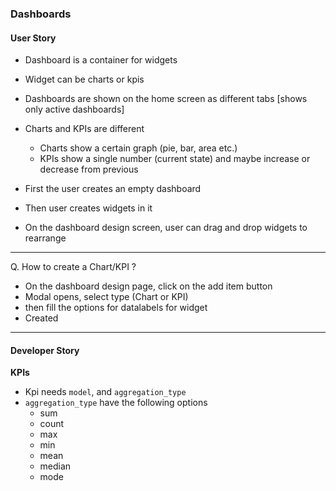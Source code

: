 ### Dashboards

#### User Story

- Dashboard is a container for widgets
- Widget can be charts or kpis
- Dashboards are shown on the home screen as different tabs [shows only active dashboards]
- Charts and KPIs are different

  - Charts show a certain graph (pie, bar, area etc.)
  - KPIs show a single number (current state) and maybe increase or decrease from previous

- First the user creates an empty dashboard
- Then user creates widgets in it
- On the dashboard design screen, user can drag and drop widgets to rearrange

---

Q. How to create a Chart/KPI ?

- On the dashboard design page, click on the add item button
- Modal opens, select type (Chart or KPI)
- then fill the options for datalabels for widget
- Created

---

#### Developer Story

**KPIs**

- Kpi needs `model`, and `aggregation_type`
- `aggregation_type` have the following options
  - sum
  - count
  - max
  - min
  - mean
  - median
  - mode
